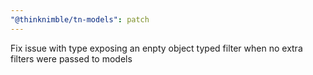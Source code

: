 ```yaml
---
"@thinknimble/tn-models": patch
---
```


Fix issue with type exposing an enpty object typed filter when no extra filters were passed to models
